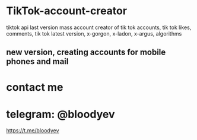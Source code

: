 # TikTok-account-creator
 tiktok api last version mass account creator of tik tok accounts, tik tok likes, comments, tik tok latest version, x-gorgon, x-ladon, x-argus, algorithms

## new version, creating accounts for mobile phones and mail
# contact me
# telegram: @bloodyev
https://t.me/bloodyev

